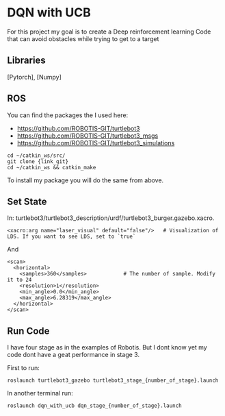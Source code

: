 # DQN with UCB

For this project my goal is to create a Deep reinforcement learning Code that can avoid obstacles while trying to get to a target

## Libraries

[Pytorch], [Numpy] 



## ROS 
You can find the packages the I used here:
- https://github.com/ROBOTIS-GIT/turtlebot3
- https://github.com/ROBOTIS-GIT/turtlebot3_msgs
- https://github.com/ROBOTIS-GIT/turtlebot3_simulations

```
cd ~/catkin_ws/src/
git clone {link_git}
cd ~/catkin_ws && catkin_make
```

To install my package you will do the same from above.

## Set State

In: turtlebot3/turtlebot3_description/urdf/turtlebot3_burger.gazebo.xacro.

```
<xacro:arg name="laser_visual" default="false"/>   # Visualization of LDS. If you want to see LDS, set to `true`
```
And
```
<scan>
  <horizontal>
    <samples>360</samples>            # The number of sample. Modify it to 24
    <resolution>1</resolution>
    <min_angle>0.0</min_angle>
    <max_angle>6.28319</max_angle>
  </horizontal>
</scan>
```

## Run Code
I have four stage as in the examples of Robotis. But I dont know yet my code dont have a geat performance in stage 3.

First to run:
```
roslaunch turtlebot3_gazebo turtlebot3_stage_{number_of_stage}.launch
```
In another terminal run:
```
roslaunch dqn_with_ucb dqn_stage_{number_of_stage}.launch
```